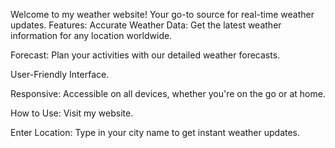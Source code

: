Welcome to my weather website! Your go-to source for real-time weather updates.
Features:
Accurate Weather Data: Get the latest weather information for any location worldwide.

Forecast: Plan your activities with our detailed weather forecasts.

User-Friendly Interface.

Responsive: Accessible on all devices, whether you're on the go or at home.

How to Use:
Visit my website.

Enter Location: Type in your city name to get instant weather updates.

